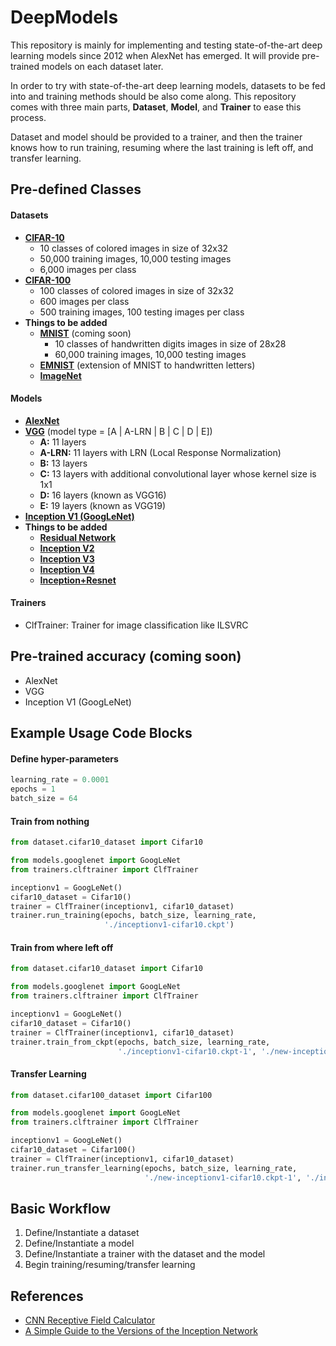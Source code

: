 # DeepModels

This repository is mainly for implementing and testing state-of-the-art deep learning models since 2012 when AlexNet has emerged. It will provide pre-trained models on each dataset later.

In order to try with state-of-the-art deep learning models, datasets to be fed into and training methods should be also come along. This repository comes with three main parts, **Dataset**, **Model**, and **Trainer** to ease this process.

Dataset and model should be provided to a trainer, and then the trainer knows how to run training, resuming where the last training is left off, and transfer learning.

## Pre-defined Classes
#### Datasets
- **[CIFAR-10](https://www.cs.toronto.edu/~kriz/cifar.html)**
  - 10 classes of colored images in size of 32x32
  - 50,000 training images, 10,000 testing images
  - 6,000 images per class
- **[CIFAR-100](https://www.cs.toronto.edu/~kriz/cifar.html)**
  - 100 classes of colored images in size of 32x32
  - 600 images per class
  - 500 training images, 100 testing images per class
- **Things to be added**
  - **[MNIST](http://yann.lecun.com/exdb/mnist)** (coming soon)
    - 10 classes of handwritten digits images in size of 28x28
    - 60,000 training images, 10,000 testing images
  - **[EMNIST](https://www.nist.gov/itl/iad/image-group/emnist-dataset)** (extension of MNIST to handwritten letters)
  - **[ImageNet](http://www.image-net.org/)**

#### Models
- **[AlexNet](https://papers.nips.cc/paper/4824-imagenet-classification-with-deep-convolutional-neural-networks.pdf)**
- **[VGG](https://arxiv.org/pdf/1409.1556.pdf)** (model type = [A | A-LRN | B | C | D | E])
  - **A:** 11 layers
  - **A-LRN:** 11 layers with LRN (Local Response Normalization)
  - **B:** 13 layers
  - **C:** 13 layers with additional convolutional layer whose kernel size is 1x1
  - **D:** 16 layers (known as VGG16)
  - **E:** 19 layers (known as VGG19)
- **[Inception V1 (GoogLeNet)](https://arxiv.org/pdf/1409.4842.pdf)**
- **Things to be added**
  - **[Residual Network](https://arxiv.org/pdf/1512.03385.pdf)**
  - **[Inception V2](https://arxiv.org/pdf/1512.00567v3.pdf)**
  - **[Inception V3](https://arxiv.org/pdf/1512.00567v3.pdf)**
  - **[Inception V4](https://arxiv.org/pdf/1602.07261.pdf)**
  - **[Inception+Resnet](https://arxiv.org/pdf/1602.07261.pdf)**

#### Trainers
- ClfTrainer: Trainer for image classification like ILSVRC

## Pre-trained accuracy (coming soon)
- AlexNet
- VGG
- Inception V1 (GoogLeNet)

## Example Usage Code Blocks
#### Define hyper-parameters
```python
learning_rate = 0.0001
epochs = 1
batch_size = 64
```

#### Train from nothing
```python
from dataset.cifar10_dataset import Cifar10

from models.googlenet import GoogLeNet
from trainers.clftrainer import ClfTrainer

inceptionv1 = GoogLeNet()
cifar10_dataset = Cifar10()
trainer = ClfTrainer(inceptionv1, cifar10_dataset)
trainer.run_training(epochs, batch_size, learning_rate,
                     './inceptionv1-cifar10.ckpt')
```

#### Train from where left off
```python
from dataset.cifar10_dataset import Cifar10

from models.googlenet import GoogLeNet
from trainers.clftrainer import ClfTrainer

inceptionv1 = GoogLeNet()
cifar10_dataset = Cifar10()
trainer = ClfTrainer(inceptionv1, cifar10_dataset)
trainer.train_from_ckpt(epochs, batch_size, learning_rate,
                        './inceptionv1-cifar10.ckpt-1', './new-inceptionv1-cifar10.ckpt')
```

#### Transfer Learning
```python
from dataset.cifar100_dataset import Cifar100

from models.googlenet import GoogLeNet
from trainers.clftrainer import ClfTrainer

inceptionv1 = GoogLeNet()
cifar10_dataset = Cifar100()
trainer = ClfTrainer(inceptionv1, cifar10_dataset)
trainer.run_transfer_learning(epochs, batch_size, learning_rate,
                              './new-inceptionv1-cifar10.ckpt-1', './inceptionv1-ciafar100.ckpt')
```

## Basic Workflow
1. Define/Instantiate a dataset
2. Define/Instantiate a model
3. Define/Instantiate a trainer with the dataset and the model
4. Begin training/resuming/transfer learning

## References
- [CNN Receptive Field Calculator](http://fomoro.com/tools/receptive-fields/index.html)
- [A Simple Guide to the Versions of the Inception Network](https://towardsdatascience.com/a-simple-guide-to-the-versions-of-the-inception-network-7fc52b863202)
